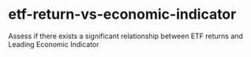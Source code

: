 # etf-return-vs-economic-indicator
Assess if there exists a significant relationship between ETF returns and Leading Economic Indicator
